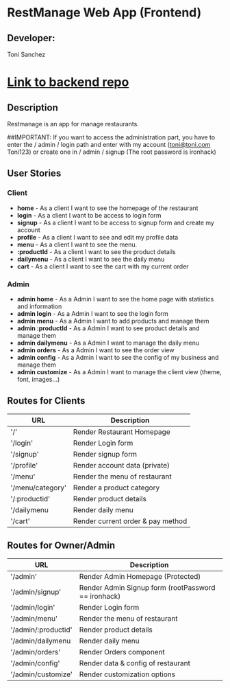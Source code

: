 # RestManage Web App (Frontend)

## Developer:

  Toni Sanchez

# [Link to backend repo](https://github.com/Tonisg91/restmanage-backend)

## Description

Restmanage is an app for manage restaurants.

##IMPORTANT:
If you want to access the administration part, you have to enter the / admin / login path and enter with my account (toni@toni.com Toni123) or create one in / admin / signup (The root password is ironhack)

## User Stories
### Client
- **home** - As a client I want to see the homepage of the restaurant
- **login** - As a client I want to be access to login form
- **signup** - As a client I want to be access to signup form and create my account
- **profile** - As a client I want to see and edit my profile data
- **menu** - As a client I want to see the menu.
- **:productId** - As a client I want to see the product details
- **dailymenu** - As a client I want to see the daily menu
- **cart** - As a client I want to see the cart with my current order

### Admin
- **admin home** - As a Admin I want to see the home page with statistics and information
- **admin login** - As a Admin I want to see the login form
- **admin menu** - As a Admin I want to add products and manage them
- **admin :productId** - As a Admin I want to see product details and manage them
- **admin dailymenu** - As a Admin I want to manage the daily menu
- **admin orders** - As a Admin I want to see the order view
- **admin config** - As a Admin I want to see the config of my business and manage them
- **admin customize** - As a Admin I want to manage the client view (theme, font, images...)

## Routes for Clients

| URL                                           | Description                                                                   |
| -------------------------------------------- | ----------------------------------------------------------------------------- |
| '/'                                           | Render Restaurant Homepage                                                    |
| '/login'                                      | Render Login form                                                             |
| '/signup'                                     | Render signup form                                                            |
| '/profile'                                    | Render account data (private)                                                 |
| '/menu'                                       | Render the menu of restaurant                                                 |
| '/menu/category'                              | Render a product category                                                     |
| '/:productid'                                 | Render product details                                                        |
| '/dailymenu                                   | Render daily menu                                                             |
| '/cart'                                       | Render current order & pay method                                             |


## Routes for Owner/Admin

| URL                                           | Description                                                                   |
| -------------------------------------------- | ----------------------------------------------------------------------------- |
| '/admin'                                      | Render Admin Homepage (Protected)                                             |
| '/admin/signup'                               | Render Admin Signup form (rootPassword == ironhack)                           |
| '/admin/login'                                | Render Login form                                                             |
| '/admin/menu'                                 | Render the menu of restaurant                                                 |
| '/admin/:productid'                           | Render product details                                                        |
| '/admin/dailymenu                             | Render daily menu                                                             |
| '/admin/orders'                               | Render Orders component                                                       |
| '/admin/config'                               | Render data & config of restaurant                                            |
| '/admin/customize'                            | Render customization options                                                  |



